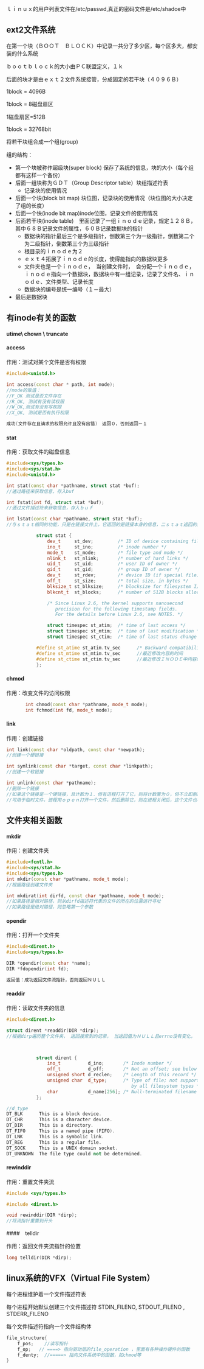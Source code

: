 ｌｉｎｕｘ的用户列表文件在/etc/passwd,真正的密码文件是/etc/shadoe中

## ext2文件系统

在第一个块（ＢＯＯＴ　ＢＬＯＣＫ）中记录一共分了多少区，每个区多大，都安装的什么系统

ｂｏｏｔｂｌｏｃｋ的大小由ＰＣ联盟定义，１ｋ



后面的块才是由ｅｘｔ２文件系统接管，分成固定的若干块（４０９６Ｂ）

1block = 4096B

1block = 8磁盘扇区

1磁盘扇区=512B

1block = 32768bit



将若干块组合成一个组(group)

组的结构：

* 第一个块被称作超级块(super block)  保存了系统的信息，块的大小（每个组都有这样一个备份）
* 后面一组块称为ＧＤＴ（Group Descriptor table）块组描述符表
  * 记录块的使用情况
* 后面一个块(block bit map) 块位图，记录块的使用情况（块位图的大小决定了组的长度）
* 后面一个快(inode bit map)inode位图，记录文件的使用情况
* 后面若干块(inode table)　里面记录了一组ｉｎｏｄｅ记录，规定１２８Ｂ，其中６８Ｂ记录文件的属性，６０Ｂ记录数据块的指针
  * 数据块的指针最后三个是多级指针，倒数第三个为一级指针，倒数第二个为二级指针，倒数第三个为三级指针
  * 根目录的ｉｎｏｄｅ为２
  * ｅｘｔ４拓展了ｉｎｏｄｅ的长度，使得能指向的数据块更多
  * 文件夹也是一个ｉｎｏｄｅ，　当创建文件时，　会分配一个ｉｎｏｄｅ，　ｉｎｏｄｅ指向一个数据块，数据块中有一组记录，记录了文件名、ｉｎｏｄｅ、文件类型、记录长度
  * 数据块的编号是统一编号（１－最大）
* 最后是数据块





## 有inode有关的函数

#### utime\ chown \ truncate

#### access

作用：测试对某个文件是否有权限

```c++
#include<unistd.h>

int access(const char * path, int mode);
//mode的取值：
//F_OK 测试是否文件存在
//R_OK, 测试有没有读权限
//W_OK,测试有没有写权限
//X_OK, 测试是否有执行权限

成功(文件存在且请求的权限允许且没有出错)　返回０，否则返回－１
```





#### stat

作用：获取文件的磁盘信息

```C++
#include<sys/types.h>
#include<sys/stat.h>
#include<unistd.h>

int stat(const char *pathname, struct stat *buf);
//通过路径来获取信息，存入buf

int fstat(int fd, struct stat *buf);
//通过文件描述符来获取信息，存入ｂｕｆ

int lstat(const char *pathname, struct stat *buf);
//与ｓｔａｔ相同的功能，只是在链接文件上，它返回的是链接本身的信息，二ｓｔａｔ返回的是实际指向的文件的信息

           struct stat {
               dev_t     st_dev;         /* ID of device containing file */
               ino_t     st_ino;         /* inode number */
               mode_t    st_mode;        /* file type and mode */
               nlink_t   st_nlink;       /* number of hard links */
               uid_t     st_uid;         /* user ID of owner */
               gid_t     st_gid;         /* group ID of owner */
               dev_t     st_rdev;        /* device ID (if special file) */
               off_t     st_size;        /* total size, in bytes */
               blksize_t st_blksize;     /* blocksize for filesystem I/O */
               blkcnt_t  st_blocks;      /* number of 512B blocks allocated */

               /* Since Linux 2.6, the kernel supports nanosecond
                  precision for the following timestamp fields.
                  For the details before Linux 2.6, see NOTES. */

               struct timespec st_atim;  /* time of last access */
               struct timespec st_mtim;  /* time of last modification */
               struct timespec st_ctim;  /* time of last status change */

           #define st_atime st_atim.tv_sec      /* Backward compatibility */
           #define st_mtime st_mtim.tv_sec		//最近修改内容的时间
           #define st_ctime st_ctim.tv_sec		//最近修改ＩＮＯＤＥ中内容的时间
           };


```


#### chmod

作用：改变文件的访问权限

```c++
       int chmod(const char *pathname, mode_t mode);
       int fchmod(int fd, mode_t mode);
```





#### link

作用：创建链接

```c++
int link(const char *oldpath, const char *newpath);
//创建一个硬链接

int symlink(const char *target, const char *linkpath);
//创建一个软链接

int unlink(const char *pathname);
//删除一个链接
//如果这个链接是一个硬链接，且计数为１．但有进程打开了它，则将计数置为０，但不立即删除，而等进程用完后再进行删除
//可用于临时文件，进程用ｏｐｅｎ打开一个文件，然后删除它，则在进程关闭后，这个文件也将跟着删除
```



## 文件夹相关函数

#### mkdir

作用：创建文件夹

```c++
#include<fcntl.h>
#include<sys/stat.h>
#include<sys/types.h>
int mkdir(const char *pathname, mode_t mode);
//根据路径创建文件夹

int mkdirat(int dirfd, const char *pathname, mode_t mode);
//如果路径是相对路径，则从dirfd描述符代表的文件的所在的位置进行寻址
//如果路径是绝对路径，则忽略第一个参数
```



#### opendir

作用：打开一个文件夹

```c++
#include<dirent.h>
#include<sys/types.h>

DIR *opendir(const char *name);
DIR *fdopendir(int fd);

返回值：成功返回文件流指针，否则返回ＮＵＬＬ
```



#### readdir

作用：读取文件夹的信息

```c++
#include<dirent.h>

struct dirent *readdir(DIR *dirp);
//根据dirp遍历整个文件夹， 返回搜索到的记录， 当返回值为ＮＵＬＬ且errno没有变化， 则代表遍历结束



           struct dirent {
               ino_t          d_ino;       /* Inode number */
               off_t          d_off;       /* Not an offset; see below */
               unsigned short d_reclen;    /* Length of this record */
               unsigned char  d_type;      /* Type of file; not supported
                                              by all filesystem types */
               char           d_name[256]; /* Null-terminated filename */
           };

//d_type
DT_BLK      This is a block device.
DT_CHR      This is a character device.
DT_DIR      This is a directory.
DT_FIFO     This is a named pipe (FIFO).
DT_LNK      This is a symbolic link.
DT_REG      This is a regular file.
DT_SOCK     This is a UNIX domain socket.
DT_UNKNOWN  The file type could not be determined.
```



#### rewinddir

作用：重置文件夹流

```c++
#include <sys/types.h>

#include <dirent.h>

void rewinddir(DIR *dirp);
//将流指针重置到开头
```

####　telldir

作用：返回文件夹流指针的位置

```c++
long telldir(DIR *dirp);
```





## linux系统的VFX（Virtual File System）

每个进程维护着一个文件描述符表

每个进程开始默认创建三个文件描述符 STDIN_FILENO,  STDOUT_FILENO , STDERR_FILENO

每个文件描述符指向一个文件结构体

```c++ 
file_structure{
   	f_pos;    //读写指针 
    f_op;   // ====> 指向驱动层的file_operation ，里面有各种操作硬件的函数
    f_denty;  //=====> 指向文件系统中的函数，如chmod等
}
```

